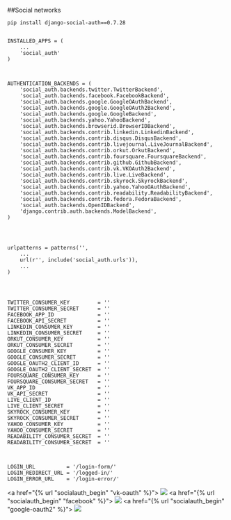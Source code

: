 ##Social networks

    pip install django-social-auth==0.7.28


    INSTALLED_APPS = (
        ...
        'social_auth'
    )



    AUTHENTICATION_BACKENDS = (
        'social_auth.backends.twitter.TwitterBackend',
        'social_auth.backends.facebook.FacebookBackend',
        'social_auth.backends.google.GoogleOAuthBackend',
        'social_auth.backends.google.GoogleOAuth2Backend',
        'social_auth.backends.google.GoogleBackend',
        'social_auth.backends.yahoo.YahooBackend',
        'social_auth.backends.browserid.BrowserIDBackend',
        'social_auth.backends.contrib.linkedin.LinkedinBackend',
        'social_auth.backends.contrib.disqus.DisqusBackend',
        'social_auth.backends.contrib.livejournal.LiveJournalBackend',
        'social_auth.backends.contrib.orkut.OrkutBackend',
        'social_auth.backends.contrib.foursquare.FoursquareBackend',
        'social_auth.backends.contrib.github.GithubBackend',
        'social_auth.backends.contrib.vk.VKOAuth2Backend',
        'social_auth.backends.contrib.live.LiveBackend',
        'social_auth.backends.contrib.skyrock.SkyrockBackend',
        'social_auth.backends.contrib.yahoo.YahooOAuthBackend',
        'social_auth.backends.contrib.readability.ReadabilityBackend',
        'social_auth.backends.contrib.fedora.FedoraBackend',
        'social_auth.backends.OpenIDBackend',
        'django.contrib.auth.backends.ModelBackend',
    )




    urlpatterns = patterns('',
        ...
        url(r'', include('social_auth.urls')),
        ...
    )




    TWITTER_CONSUMER_KEY         = ''
    TWITTER_CONSUMER_SECRET      = ''
    FACEBOOK_APP_ID              = ''
    FACEBOOK_API_SECRET          = ''
    LINKEDIN_CONSUMER_KEY        = ''
    LINKEDIN_CONSUMER_SECRET     = ''
    ORKUT_CONSUMER_KEY           = ''
    ORKUT_CONSUMER_SECRET        = ''
    GOOGLE_CONSUMER_KEY          = ''
    GOOGLE_CONSUMER_SECRET       = ''
    GOOGLE_OAUTH2_CLIENT_ID      = ''
    GOOGLE_OAUTH2_CLIENT_SECRET  = ''
    FOURSQUARE_CONSUMER_KEY      = ''
    FOURSQUARE_CONSUMER_SECRET   = ''
    VK_APP_ID                    = ''
    VK_API_SECRET                = ''
    LIVE_CLIENT_ID               = ''
    LIVE_CLIENT_SECRET           = ''
    SKYROCK_CONSUMER_KEY         = ''
    SKYROCK_CONSUMER_SECRET      = ''
    YAHOO_CONSUMER_KEY           = ''
    YAHOO_CONSUMER_SECRET        = ''
    READABILITY_CONSUMER_SECRET  = ''
    READABILITY_CONSUMER_SECRET  = ''



    LOGIN_URL          = '/login-form/'
    LOGIN_REDIRECT_URL = '/logged-in/'
    LOGIN_ERROR_URL    = '/login-error/'



<a href="{% url "socialauth_begin" "vk-oauth" %}"> <img src="/static/images/vk.jpg" /> </a>
<a href="{% url "socialauth_begin" "facebook" %}"> <img src="/static/images/fb.png" /> </a>
<a href="{% url "socialauth_begin" "google-oauth2" %}"> <img src="/static/images/google.png" /> </a>






